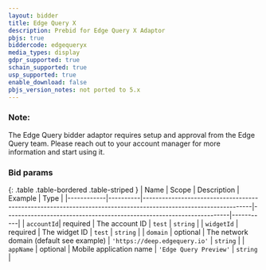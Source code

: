 ```yaml
---
layout: bidder
title: Edge Query X
description: Prebid for Edge Query X Adaptor
pbjs: true
biddercode: edgequeryx 
media_types: display
gdpr_supported: true
schain_supported: true
usp_supported: true
enable_download: false
pbjs_version_notes: not ported to 5.x
---
```


### Note:
The Edge Query bidder adaptor requires setup and approval from the Edge Query team. Please reach out to your account manager for more information and start using it.

### Bid params

{: .table .table-bordered .table-striped }
| Name       | Scope    | Description                                                                                                    | Example                                                              | Type      |
|------------|----------|----------------------------------------------------------------------------------------------------------------|----------------------------------------------------------------------|-----------|
| `accountId`| required | The account ID                                                                                                 | `test`                                                               | `string`  |
| `widgetId` | required | The widget ID                                                                                                  | `test`                                                               | `string`  |
| `domain`   | optional | The network domain (default see example)                                                                       | `'https://deep.edgequery.io'`                                        | `string`  |
| `appName`  | optional | Mobile application name                                                                                        | `'Edge Query Preview'`                                           | `string`  |

